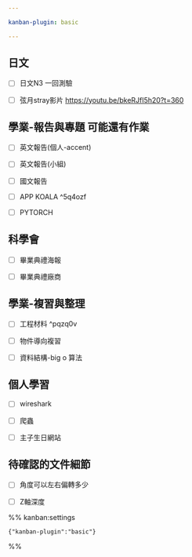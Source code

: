 ```yaml
---

kanban-plugin: basic

---
```


## 日文

- [ ] 日文N3 一回測驗
- [ ] 弦月stray影片 https://youtu.be/bkeRJfI5h20?t=360


## 學業-報告與專題 可能還有作業

- [ ] 英文報告(個人-accent)
- [ ] 英文報告(小組)
- [ ] 國文報告
- [ ] APP KOALA ^5q4ozf
- [ ] PYTORCH


## 科學會

- [ ] 畢業典禮海報
- [ ] 畢業典禮廠商


## 學業-複習與整理

- [ ] 工程材料 ^pqzq0v
- [ ] 物件導向複習
- [ ] 資料結構-big o 算法


## 個人學習

- [ ] wireshark
- [ ] 爬蟲
- [ ] 主子生日網站


## 待確認的文件細節

- [ ] 角度可以左右偏轉多少
- [ ] Z軸深度




%% kanban:settings
```
{"kanban-plugin":"basic"}
```
%%